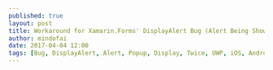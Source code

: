 ```yaml
---
published: true
layout: post
title: Workaround for Xamarin.Forms' DisplayAlert Bug (Alert Being Shown Twice)
author: mindofai
date: 2017-04-04 12:00
tags: [Bug, DisplayAlert, Alert, Popup, Display, Twice, UWP, iOS, Android Xamarin, Xamarin. Forms]
---
```

